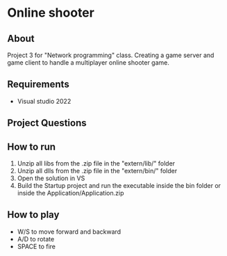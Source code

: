 # Online shooter

## About

Project 3 for "Network programming" class. Creating a game server and game client to handle a multiplayer online shooter game.

## Requirements

- Visual studio 2022

## Project Questions

## How to run

1. Unzip all libs from the .zip file in the "extern/lib/" folder
2. Unzip all dlls from the .zip file in the "extern/bin/" folder
3. Open the solution in VS
4. Build the Startup project and run the executable inside the bin folder or inside the Application/Application.zip

## How to play

- W/S to move forward and backward
- A/D to rotate
- SPACE to fire
